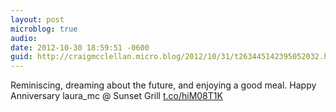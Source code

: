 ```yaml
---
layout: post
microblog: true
audio: 
date: 2012-10-30 18:59:51 -0600
guid: http://craigmcclellan.micro.blog/2012/10/31/t263445142395052032.html
---
```

Reminiscing, dreaming about the future, and enjoying a good meal. Happy Anniversary laura_mc @ Sunset Grill [t.co/hiM08T1K](http://t.co/hiM08T1K)
